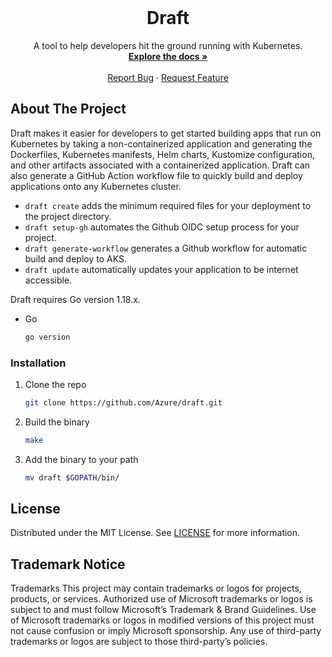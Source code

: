 <div id="top"></div>

<br />
<div align="center">
  <h1 align="center">Draft</h1>
  <p align="center">
    A tool to help developers hit the ground running with Kubernetes.
    <br />
    <a href="https://github.com/Azure/draft"><strong>Explore the docs »</strong></a>
    <br />
    <br />
    <a href="https://github.com/Azure/draft/issues">Report Bug</a>
    ·
    <a href="https://github.com/Azure/draft/issues">Request Feature</a>
  </p>
</div>


<!-- ABOUT THE PROJECT -->
## About The Project

Draft makes it easier for developers to get started building apps that run on Kubernetes by taking a non-containerized application and generating the Dockerfiles, Kubernetes manifests, Helm charts, Kustomize configuration, and other artifacts associated with a containerized application. Draft can also generate a GitHub Action workflow file to quickly build and deploy applications onto any Kubernetes cluster.   

* `draft create` adds the minimum required files for your deployment to the project directory.
* `draft setup-gh` automates the Github OIDC setup process for your project.
* `draft generate-workflow` generates a Github workflow for automatic build and deploy to AKS.
* `draft update` automatically updates your application to be internet accessible.

Draft requires Go version 1.18.x.
* Go
  ```sh
  go version
  ```

### Installation

1. Clone the repo
   ```sh
   git clone https://github.com/Azure/draft.git
   ```
2. Build the binary
   ```sh
   make
   ```
3. Add the binary to your path
   ```sh
   mv draft $GOPATH/bin/
   ```

## License

Distributed under the MIT License. See [LICENSE](https://github.com/Azure/draft/blob/main/LICENSE) for more information.

## Trademark Notice
Trademarks This project may contain trademarks or logos for projects, products, or services. Authorized use of Microsoft trademarks or logos is subject to and must follow Microsoft’s Trademark & Brand Guidelines. Use of Microsoft trademarks or logos in modified versions of this project must not cause confusion or imply Microsoft sponsorship. Any use of third-party trademarks or logos are subject to those third-party’s policies.

